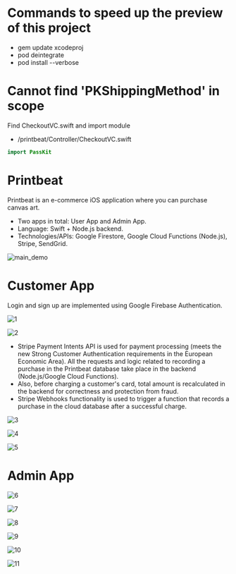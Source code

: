 # Commands to speed up the preview of this project
  - gem update xcodeproj 
  - pod deintegrate
  - pod install   --verbose 


# Cannot find 'PKShippingMethod' in scope
Find CheckoutVC.swift and import module 
-  /printbeat/Controller/CheckoutVC.swift 
```swift
import PassKit
```

# Printbeat
Printbeat is an e-commerce iOS application where you can purchase canvas art. 
- Two apps in total: User App and Admin App.
- Language: Swift + Node.js backend.
- Technologies/APIs: Google Firestore, Google Cloud Functions (Node.js), Stripe, SendGrid.

![main_demo](Demo/main.gif)

# Customer App
Login and sign up are implemented using Google Firebase Authentication.

![1](https://user-images.githubusercontent.com/22768968/71924092-274aba00-3143-11ea-9ca1-464292cb5530.png)

![2](https://user-images.githubusercontent.com/22768968/71923920-de930100-3142-11ea-8fec-1bc16bb05166.png)
- Stripe Payment Intents API is used for payment processing (meets the new Strong Customer Authentication requirements in the European Economic Area). All the requests and logic related to recording a purchase in the Printbeat database take place in the backend (Node.js/Google Cloud Functions). 
- Also, before charging a customer's card, total amount is recalculated in the backend for correctness and protection from fraud. 
- Stripe Webhooks functionality is used to trigger a function that records a purchase in the cloud database after a successful charge.

![3](https://user-images.githubusercontent.com/22768968/71924833-a391cd00-3144-11ea-867c-8e6ba412813b.png)

![4](https://user-images.githubusercontent.com/22768968/71925100-2450c900-3145-11ea-80c8-1864ee5c1421.png)

![5](https://user-images.githubusercontent.com/22768968/71925259-7e518e80-3145-11ea-82d1-135d445880b7.png)

# Admin App

![6](https://user-images.githubusercontent.com/22768968/71925463-f4ee8c00-3145-11ea-9684-10e2e1c8c9fd.png)

![7](https://user-images.githubusercontent.com/22768968/71925559-2b2c0b80-3146-11ea-8666-a64383cb5b2a.png)

![8](https://user-images.githubusercontent.com/22768968/71925596-47c84380-3146-11ea-920b-6e7c6c129665.png)

![9](https://user-images.githubusercontent.com/22768968/71925676-6e867a00-3146-11ea-88f6-e093ba4cbade.gif)

![10](https://user-images.githubusercontent.com/22768968/71925719-8958ee80-3146-11ea-9c30-19bc7982ffc7.gif)

![11](https://user-images.githubusercontent.com/22768968/71925757-9c6bbe80-3146-11ea-8662-a8f645621146.png)

